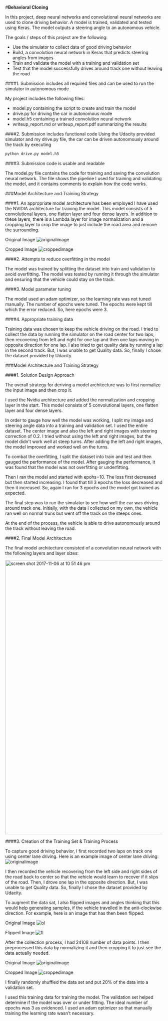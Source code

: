 #**Behavioral Cloning** 

In this project, deep neural networks and convolutional neural networks are used to clone driving behavior. A model is trained, validated and tested using Keras. The model outputs a steering angle to an autonomous vehicle.

The goals / steps of this project are the following:
* Use the simulator to collect data of good driving behavior
* Build, a convolution neural network in Keras that predicts steering angles from images
* Train and validate the model with a training and validation set
* Test that the model successfully drives around track one without leaving the road

####1. Submission includes all required files and can be used to run the simulator in autonomous mode

My project includes the following files:
* model.py containing the script to create and train the model
* drive.py for driving the car in autonomous mode
* model.h5 containing a trained convolution neural network 
* writeup_report.md or writeup_report.pdf summarizing the results

####2. Submission includes functional code
Using the Udacity provided simulator and my drive.py file, the car can be driven autonomously around the track by executing 
```sh
python drive.py model.h5
```

####3. Submission code is usable and readable

The model.py file contains the code for training and saving the convolution neural network. The file shows the pipeline I used for training and validating the model, and it contains comments to explain how the code works.

###Model Architecture and Training Strategy

####1. An appropriate model architecture has been employed
I have used the NVIDIA architecture for training the model. This model consists of 5 convolutional layers, one flatten layer and four dense layers. In addition to these layers, there is a Lambda layer for image normalization and a cropping layer to crop the image to just include the road area and remove the surrounding.

Original Image
![originalimage](https://user-images.githubusercontent.com/20146538/32481374-ea4498c6-c347-11e7-82ef-494b3b17d5fe.png)

Cropped Image
![croppedimage](https://user-images.githubusercontent.com/20146538/32481376-eb368988-c347-11e7-841c-f41e99922582.png)

####2. Attempts to reduce overfitting in the model

The model was trained by splitting the dataset into train and validation to avoid overfitting. The model was tested by running it through the simulator and ensuring that the vehicle could stay on the track. 

####3. Model parameter tuning

The model used an adam optimizer, so the learning rate was not tuned manually. The number of epochs were tuned. The epochs were kept till which the error reduced. So, here epochs were 3.

####4. Appropriate training data

Training data was chosen to keep the vehicle driving on the road. I tried to collect the data by running the simulator on the road center for two laps, then recovering from left and right for one lap and then one laps moving in opposite direction for one lap. I also tried to get quality data by running a lap in the second track. But, I was unable to get Quality data. So, finally I chose the dataset provided by Udacity. 

###Model Architecture and Training Strategy

####1. Solution Design Approach

The overall strategy for deriving a model architecture was to first normalize the input image and then crop it.

I used the Nvidia architecture and added the normalization and cropping layer in the start. This model consists of 5 convolutional layers, one flatten layer and four dense layers.

In order to gauge how well the model was working, I split my image and steering angle data into a training and validation set. I used the entire dataset. The center image and also the left and right images with steering correction of 0.2. I tried without using the left and right images, but the model didn't work well at steep turns. After adding the left and right images, the model improved and worked well on the turns.

To combat the overfitting, I split the dataset into train and test and then gauged the performance of the model. After gauging the performance, it was found that the model was not overfitting or underfitting.

Then I ran the model and started with epohs=10. The loss first decreased but then started increasing. I found that till 3 epochs the loss decreased and then it increased. So, again I ran for 3 epochs and the model got trained as expected. 

The final step was to run the simulator to see how well the car was driving around track one. Initially, with the data I collected on my own, the vehicle ran well on normal truns but went off the track on the steeps ones.

At the end of the process, the vehicle is able to drive autonomously around the track without leaving the road.

####2. Final Model Architecture

The final model architecture consisted of a convolution neural network with the following layers and layer sizes:

<img width="874" alt="screen shot 2017-11-06 at 10 51 46 pm" src="https://user-images.githubusercontent.com/20146538/32481871-10e4df98-c34a-11e7-96f3-6371e0554036.png">

####3. Creation of the Training Set & Training Process

To capture good driving behavior, I first recorded two laps on track one using center lane driving. Here is an example image of center lane driving:
![originalimage](https://user-images.githubusercontent.com/20146538/32481374-ea4498c6-c347-11e7-82ef-494b3b17d5fe.png)
 
I then recorded the vehicle recovering from the left side and right sides of the road back to center so that the vehicle would learn to recover if it slips of the road. Then, I drove one lap in the opposite direction. 
But, I was unable to get Quality data. So, finally I chose the dataset provided by Udacity.

To augment the data sat, I also flipped images and angles thinking that this would help generating samples, if the vehicle travelled in the anti-clockwise direction. For example, here is an image that has then been flipped:

Original Image
![ol](https://user-images.githubusercontent.com/20146538/32482130-26c012c8-c34b-11e7-9734-90a2e0927f33.png)

Flipped Image
![fl](https://user-images.githubusercontent.com/20146538/32482140-2c31db42-c34b-11e7-8196-302eeb0a2416.png)

After the collection process, I had 24108 number of data points. I then preprocessed this data by normalizing it and then cropping it to just see the data actually needed.

Original Image
![originalimage](https://user-images.githubusercontent.com/20146538/32481374-ea4498c6-c347-11e7-82ef-494b3b17d5fe.png)

Cropped Image
![croppedimage](https://user-images.githubusercontent.com/20146538/32481376-eb368988-c347-11e7-841c-f41e99922582.png)


I finally randomly shuffled the data set and put 20% of the data into a validation set. 

I used this training data for training the model. The validation set helped determine if the model was over or under fitting. The ideal number of epochs was 3 as evidenced. I used an adam optimizer so that manually training the learning rate wasn't necessary.
